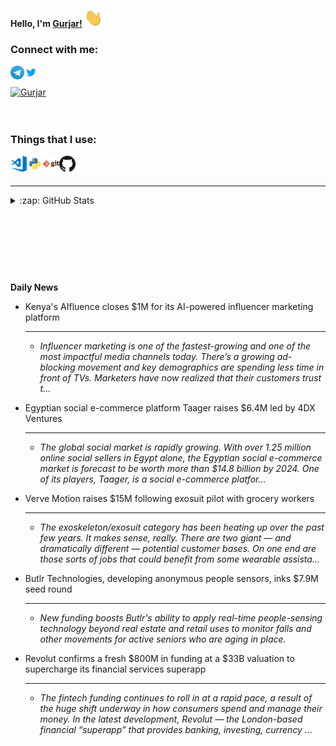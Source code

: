 #### Hello, I'm [Gurjar!](https://GurjarKing.github.io) <img src="https://raw.githubusercontent.com/ABSphreak/ABSphreak/master/gifs/Hi.gif" width="30px"></h2>


### Connect with me:

[<img align="left" alt="Gurjar | Telegram" width="22px" src="https://raw.githubusercontent.com/github/explore/80688e429a7d4ef2fca1e82350fe8e3517d3494d/topics/telegram/telegram.png" />][Telegram]
[<img align="left" alt="Gurjar | Twitter" width="22px" src="https://raw.githubusercontent.com/github/explore/80688e429a7d4ef2fca1e82350fe8e3517d3494d/topics/twitter/twitter.png" />][Twitter]
<br >
<br >
<a href="https://github.com/GurjarKing"><img src="https://komarev.com/ghpvc/?username=GurjarKing" alt="Gurjar" /></a> <br />
<br />
<br />
<!-- <br >

![](https://visitor-badge.glitch.me/badge?page_id=GurjarKing)

<br /> -->

### Things that I use:

[<img align="left" alt="Visual Studio Code" width="26px" src="https://raw.githubusercontent.com/github/explore/80688e429a7d4ef2fca1e82350fe8e3517d3494d/topics/visual-studio-code/visual-studio-code.png" />][VSCode]
[<img align="left" alt="Python" width="26px" src="https://raw.githubusercontent.com/github/explore/80688e429a7d4ef2fca1e82350fe8e3517d3494d/topics/python/python.png" />][Python]
[<img align="left" alt="Git" width="26px" src="https://raw.githubusercontent.com/github/explore/80688e429a7d4ef2fca1e82350fe8e3517d3494d/topics/git/git.png" />][Git]
[<img align="left" alt="GitHub" width="26px" src="https://raw.githubusercontent.com/github/explore/78df643247d429f6cc873026c0622819ad797942/topics/github/github.png" />][Github]

<br />
<br />

---
<details>
  <summary>:zap: GitHub Stats</summary>

<img align="left" alt="Gurjar's Github Stats" src="https://github-readme-stats.vercel.app/api?username=GurjarKing&show_icons=true&hide_border=true&count_private=true&include_all_commit=true&theme=algolia" />

</details>

<!-- ### 🔔 My latest tweet
<a href="https://twitter.com/Gurjar_King43" target="_blank">
	<img src="https://github.com/GurjarKing/GurjarKing/raw/master/tweet.png" width="70%" align="center" alt="Click to view on Twitter" title="My latest tweet, as an image"/>
</a> -->
<br>

<pre>

</pre>

<!-- **Quote of the hour:**

{qoth}

~ {qoth_author}
<pre>

</pre> -->
<br>
<pre>


</pre>
<strong>Daily News</strong>
  
  - Kenya's AIfluence closes $1M for its AI-powered influencer marketing platform
     <hr/>
     
      - *Influencer marketing is one of the fastest-growing and one of the most impactful media channels today. There’s a growing ad-blocking movement and key demographics are spending less time in front of TVs. Marketers have now realized that their customers trust t…*
     
  - Egyptian social e-commerce platform Taager raises $6.4M led by 4DX Ventures
      <hr/>
      
      - *The global social market is rapidly growing. With over 1.25 million online social sellers in Egypt alone, the Egyptian social e-commerce market is forecast to be worth more than $14.8 billion by 2024. One of its players, Taager, is a social e-commerce platfor…*
      
  - Verve Motion raises $15M following exosuit pilot with grocery workers
      <hr/>
      
      - *The exoskeleton/exosuit category has been heating up over the past few years. It makes sense, really. There are two giant — and dramatically different — potential customer bases. On one end are those sorts of jobs that could benefit from some wearable assista…*
      
  - Butlr Technologies, developing anonymous people sensors, inks $7.9M seed round
      <hr/>
      
      - *New funding boosts Butlr's ability to apply real-time people-sensing technology beyond real estate and retail uses to monitor falls and other movements for active seniors who are aging in place.*
       
  - Revolut confirms a fresh $800M in funding at a $33B valuation to supercharge its financial services superapp
      <hr/>
       
       - *The fintech funding continues to roll in at a rapid pace, a result of the huge shift underway in how consumers spend and manage their money. In the latest development, Revolut — the London-based financial “superapp” that provides banking, investing, currency …*
      

<br />

[VSCode]: https://code.visualstudio.com/
[Python]: https://www.python.org/
[Git]: https://git-scm.com/
[Github]: https://github.com/
[Telegram]: https://t.me/Gurjar_King/
[Twitter]: https://twitter.com/Gurjar_King43/
